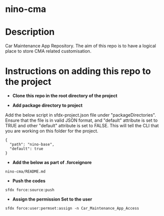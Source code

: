 # nino-cma
# Description
Car Maintenance App Repository. The aim of this repo is to have a logical place to store CMA related customisation.

# Instructions on adding this repo to the project

- **Clone this repo in the root directory of the project**

- **Add package directory to project**

Add the below script in  sfdx-project.json file under "packageDirectories". Ensure that the file is in valid JSON format, and "default" attribute is set to TRUE and other "default" attribute is set to FALSE. This will tell the CLI that you are working on this folder for the project.

```
{
  "path": "nino-base",
  "default": true
}
```

- **Add the below as part of .forceignore**

```
nino-cma/README.md
```

- **Push the codes**

```
sfdx force:source:push
```

- **Assign the permission Set to the user**

```
sfdx force:user:permset:assign -n Car_Maintenance_App_Access
```